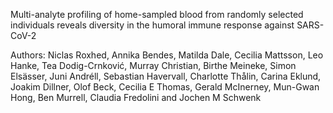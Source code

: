 Multi-analyte profiling of home-sampled blood from randomly selected individuals reveals diversity in the humoral immune response against SARS-CoV-2

Authors: Niclas Roxhed, Annika Bendes, Matilda Dale, Cecilia Mattsson, Leo Hanke, Tea Dodig-Crnković, Murray Christian, Birthe Meineke, Simon Elsässer, Juni Andréll, Sebastian Havervall, Charlotte Thålin, Carina Eklund, Joakim Dillner, Olof Beck, Cecilia E Thomas, Gerald McInerney, Mun-Gwan Hong, Ben Murrell, Claudia Fredolini and Jochen M Schwenk